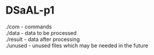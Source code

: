 # DSaAL-p1
./com - commands <br />
./data - data to be processed <br />
./result - data after processing <br />
./unused - unused files which may be needed in the future <br />
